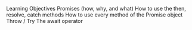 Learning Objectives
    Promises (how, why, and what)
    How to use the then, resolve, catch methods
    How to use every method of the Promise object
    Throw / Try
    The await operator
